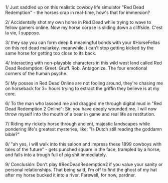 1/ Just saddled up on this realistic cowboy life simulator "Red Dead Redemption" - the horses crap in real-time, how's that for immersion?

2/ Accidentally shot my own horse in Red Dead while trying to wave to fellow gamers online. Now my horse corpse is sliding down a cliffside. C'est la vie, I suppose.

3/ they say you can form deep & meaningful bonds with your #HorseFellas on this red dead malarkey. meanwhile, i can't stop getting kicked by the same horse for getting too close to its back.

4/ Interacting with non-playable characters in this wild west land called Red Dead Redemption: Greet. Gruff. Rob. Antagonize. The four emotional corners of the human psyche.

5/ My posses in Red Dead Online are not fooling around, they're chasing me on horseback for 3+ hours trying to extract the griffin they believe is at my core.

6/ To the man who lassoed me and dragged me through digital mud in "Red Dead Redemption 2 Online": Sir, you have deeply wounded me. I will now throw myself into the mouth of a bear in game and real life as restitution.

7/ Riding my rickety horse through ancient, majestic landscapes while pondering life's greatest mysteries, like: "Is Dutch still reading the goddamn bible?"

8/ "ah yes, i will walk into this saloon and impress these 1899 cowboys with tales of the future" - gets punched square in the face, trampled by a horse, and falls into a trough full of pig shit immediately.

9/ Conclusión: Don't play #RedDeadRedemption2 if you value your sanity or personal relationships. That being said, I'm off to find the ghost of my hat after my horse bucked it into a river. Farewell, for now, pardner.